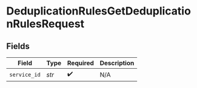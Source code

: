 # DeduplicationRulesGetDeduplicationRulesRequest


## Fields

| Field              | Type               | Required           | Description        |
| ------------------ | ------------------ | ------------------ | ------------------ |
| `service_id`       | *str*              | :heavy_check_mark: | N/A                |